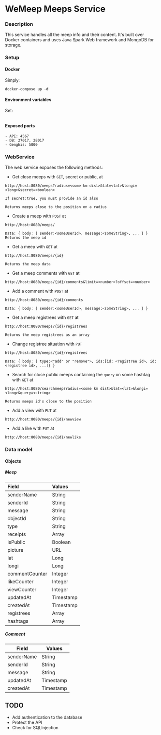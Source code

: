 # WeMeep Meeps Service
### Description
This service handles all the meep info and their content. It's built over Docker containers and uses Java Spark Web framework and MongoDB for storage.
### Setup
#### Docker
Simply:
```
docker-compose up -d
```
#### Environment variables
Set:
```
```

#### Exposed ports
```
- API: 4567
- DB: 27017, 28017
- Genghis: 5000
```

### WebService
The web service exposes the following methods:
- Get close meeps with `GET`, secret or public, at

```
http://host:8080/meeps?radius=<some km dist>&lat=<lat>&longi=<long>&secret=<boolean>

If secret:true, you must provide an id also

Returns meeps close to the position on a radius
```

- Create a meep with `POST` at

```
http://host:8080/meeps/

Data: { body: { sender:<someUserId>, message:<someString>, ... } }
Returns the meep id
```
- Get a meep with `GET` at

```
http://host:8080/meeps/{id}

Returns the meep data
```
- Get a meep comments with `GET` at

```
http://host:8080/meeps/{id}/comments&limit=<number>?offset=<number>
```

- Add a comment with `POST` at

```
http://host:8080/meeps/{id}/comments

Data: { body: { sender:<someUserId>, message:<someString>, ... } }
```
- Get a meep registrees with `GET` at

```
http://host:8080/meeps/{id}/registrees

Returns the meep registrees as an array
```
- Change registree situation with `PUT`

```
http://host:8080/meeps/{id}/registrees

Data: { body: { type:<"add" or "remove">, ids:[id: <registree id>, id: <registree id>, ...]} }
```
- Search for close public meeps containing the `query` on some hashtag with `GET` at

```
http://host:8080/searchmeep?radius=<some km dist>&lat=<lat>&longi=<long>&query=<string>

Returns meeps id's close to the position
```
- Add a view with `PUT` at
```
http://host:8080/meeps/{id}/newview
```
- Add a like with `PUT` at
```
http://host:8080/meeps/{id}/newlike
```
### Data model
#### Objects
##### Meep
|  Field      |  Values   |
| :---------- | :-------- |
| senderName      | String    |
| senderId    | String    |
| message     | String    |
| objectId          | String    |
| type        | String    |
| receipts    | Array<Comment>    |
| isPublic      | Boolean   |
| picture     | URL       |
| lat     | Long       |
| longi     | Long       |
| commentCounter | Integer |
| likeCounter | Integer |
| viewCounter | Integer |
| updatedAt   | Timestamp |
| createdAt   | Timestamp |
| registrees   | Array<User> |
| hashtags  | Array<String> |

##### Comment
|Field   |Values   |
|---|---|
| senderName  | String  |
| senderId   | String |
| message     | String    |
| updatedAt | Timestamp |
| createdAt | Timestamp |

## TODO
- Add authentication to the database
- Protect the API
- Check for SQLInjection
